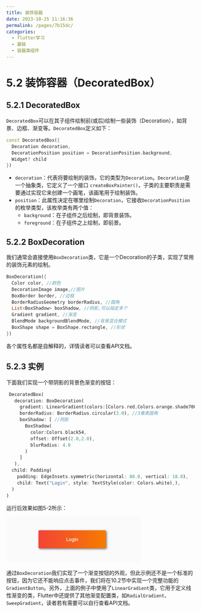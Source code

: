 ```yaml
---
title: 装饰容器
date: 2023-10-25 11:16:36
permalink: /pages/7b15dc/
categories:
  - flutter学习
  - 基础
  - 容器类组件
---
```

# 5.2 装饰容器（DecoratedBox）

## 5.2.1 DecoratedBox

`DecoratedBox`可以在其子组件绘制前(或后)绘制一些装饰（Decoration），如背景、边框、渐变等。`DecoratedBox`定义如下：

```dart
const DecoratedBox({
  Decoration decoration,
  DecorationPosition position = DecorationPosition.background,
  Widget? child
})
```

- `decoration`：代表将要绘制的装饰，它的类型为`Decoration`。`Decoration`是一个抽象类，它定义了一个接口 `createBoxPainter()`，子类的主要职责是需要通过实现它来创建一个画笔，该画笔用于绘制装饰。
- `position`：此属性决定在哪里绘制`Decoration`，它接收`DecorationPosition`的枚举类型，该枚举类有两个值：
  - `background`：在子组件之后绘制，即背景装饰。
  - `foreground`：在子组件之上绘制，即前景。

## 5.2.2 BoxDecoration

我们通常会直接使用`BoxDecoration`类，它是一个Decoration的子类，实现了常用的装饰元素的绘制。

```dart
BoxDecoration({
  Color color, //颜色
  DecorationImage image,//图片
  BoxBorder border, //边框
  BorderRadiusGeometry borderRadius, //圆角
  List<BoxShadow> boxShadow, //阴影,可以指定多个
  Gradient gradient, //渐变
  BlendMode backgroundBlendMode, //背景混合模式
  BoxShape shape = BoxShape.rectangle, //形状
})
```

各个属性名都是自解释的，详情读者可以查看API文档。

## 5.2.3 实例

下面我们实现一个带阴影的背景色渐变的按钮：

```dart
 DecoratedBox(
   decoration: BoxDecoration(
     gradient: LinearGradient(colors:[Colors.red,Colors.orange.shade700]), //背景渐变
     borderRadius: BorderRadius.circular(3.0), //3像素圆角
     boxShadow: [ //阴影
       BoxShadow(
         color:Colors.black54,
         offset: Offset(2.0,2.0),
         blurRadius: 4.0
       )
     ]
   ),
  child: Padding(
    padding: EdgeInsets.symmetric(horizontal: 80.0, vertical: 18.0),
    child: Text("Login", style: TextStyle(color: Colors.white),),
  )
)
```

运行后效果如图5-2所示：

![图5-2](../imgs/5-2.png)

通过`BoxDecoration`我们实现了一个渐变按钮的外观，但此示例还不是一个标准的按钮，因为它还不能响应点击事件，我们将在10.2节中实现一个完整功能的`GradientButton`。另外，上面的例子中使用了`LinearGradient`类，它用于定义线性渐变的类，Flutter中还提供了其他渐变配置类，如`RadialGradient`、`SweepGradient`，读者若有需要可以自行查看API文档。
